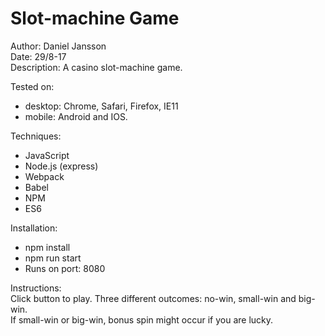 # Slot-machine Game

Author: Daniel Jansson<br/>
Date: 29/8-17<br/>
Description: A casino slot-machine game.<br/>

Tested on:
  - desktop: Chrome, Safari, Firefox, IE11
  - mobile: Android and IOS.

Techniques:
  - JavaScript<br/>
  - Node.js (express)<br/>
  - Webpack<br/>
  - Babel<br/>
  - NPM<br/>
  - ES6<br/>

Installation:
  - npm install
  - npm run start
  - Runs on port: 8080

Instructions:<br/>
  Click button to play. Three different outcomes: no-win, small-win and big-win.<br/>
  If small-win or big-win, bonus spin might occur if you are lucky.

